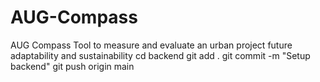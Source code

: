# AUG-Compass
AUG Compass Tool to measure and evaluate an urban project future adaptability and sustainability
cd backend
git add .
git commit -m "Setup backend"
git push origin main
